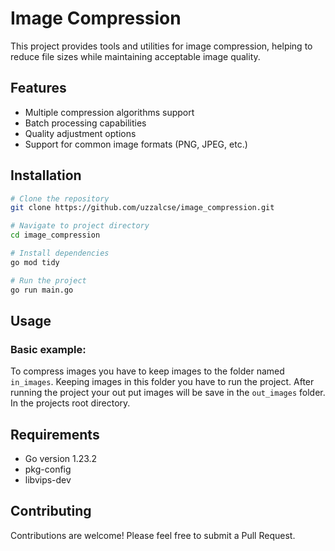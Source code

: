 # Image Compression

This project provides tools and utilities for image compression, helping to reduce file sizes while maintaining acceptable image quality.

## Features

- Multiple compression algorithms support
- Batch processing capabilities
- Quality adjustment options
- Support for common image formats (PNG, JPEG, etc.)

## Installation

```bash
# Clone the repository
git clone https://github.com/uzzalcse/image_compression.git

# Navigate to project directory
cd image_compression

# Install dependencies
go mod tidy

# Run the project 
go run main.go

```



## Usage

### Basic example:

To compress images you have to keep images to the folder named `in_images`. Keeping images in this folder you have to run the project. 
After running the project your out put images will be save in the  `out_images` folder. In the projects root directory.

## Requirements

- Go version 1.23.2
- pkg-config
- libvips-dev


## Contributing

Contributions are welcome! Please feel free to submit a Pull Request.